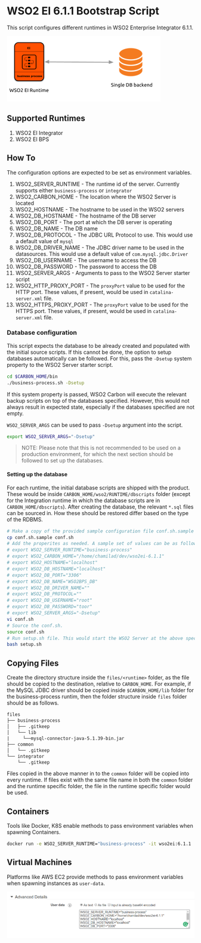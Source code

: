 # WSO2 EI 6.1.1 Bootstrap Script
This script configures different runtimes in WSO2 Enterprise Integrator 6.1.1.

![WSO2 EI Minimum Deployment](img/pattern.png "WSO2 EI Minimum Deployment")

## Supported Runtimes
1. WSO2 EI Integrator
2. WSO2 EI BPS

## How To
The configuration options are expected to be set as environment variables.

1. WSO2_SERVER_RUNTIME - The runtime id of the server. Currently supports either `business-process` or `integrator`
2. WSO2_CARBON_HOME - The location where the WSO2 Server is located
3. WSO2_HOSTNAME - The hostname to be used in the WSO2 servers
4. WSO2_DB_HOSTNAME - The hostname of the DB server
5. WSO2_DB_PORT - The port at which the DB server is operating
6. WSO2_DB_NAME - The DB name
7. WSO2_DB_PROTOCOL - The JDBC URL Protocol to use. This would use a default value of `mysql`
8. WSO2_DB_DRIVER_NAME - The JDBC driver name to be used in the datasources. This would use a default value of `com.mysql.jdbc.Driver`
9. WSO2_DB_USERNAME - The username to access the DB
10. WSO2_DB_PASSWORD - The password to access the DB
11. WSO2_SERVER_ARGS - Arguments to pass to the WSO2 Server starter script
12. WSO2_HTTP_PROXY_PORT - The `proxyPort` value to be used for the HTTP port. These values, if present, would be used in `catalina-server.xml` file.
13. WSO2_HTTPS_PROXY_PORT - The `proxyPort` value to be used for the HTTPS port. These values, if present, would be used in `catalina-server.xml` file.

### Database configuration
This script expects the database to be already created and populated with the initial source scripts. If this cannot be done, the option to setup databases automatically can be followed. For this, pass the `-Dsetup` system property to the WSO2 Server starter script.

```bash
cd $CARBON_HOME/bin
./business-process.sh -Dsetup
```

If this system property is passed, WSO2 Carbon will execute the relevant backup scripts on top of the databases specified. However, this would not always result in expected state, especially if the databases specified are not empty.

`WSO2_SERVER_ARGS` can be used to pass `-Dsetup` argument into the script.

```bash
export WSO2_SERVER_ARGS="-Dsetup"
```

> NOTE: Please note that this is not recommended to be used on a production environment, for which the next section should be followed to set up the databases.

#### Setting up the database
For each runtime, the initial database scripts are shipped with the product. These would be inside `CARBON_HOME/wso2/RUNTIME/dbscripts` folder (except for the Integration runtime in which the database scripts are in `CARBON_HOME/dbscripts`). After creating the database, the relevant `*.sql` files can be sourced in. How these should be restored differ based on the type of the RDBMS.

```bash
# Make a copy of the provided sample configuration file conf.sh.sample as conf.sh.
cp conf.sh.sample conf.sh
# Add the properites as needed. A sample set of values can be as follows.
# export WSO2_SERVER_RUNTIME="business-process"
# export WSO2_CARBON_HOME="/home/chamilad/dev/wso2ei-6.1.1"
# export WSO2_HOSTNAME="localhost"
# export WSO2_DB_HOSTNAME="localhost"
# export WSO2_DB_PORT="3306"
# export WSO2_DB_NAME="WSO2BPS_DB"
# export WSO2_DB_DRIVER_NAME=""
# export WSO2_DB_PROTOCOL=""
# export WSO2_DB_USERNAME="root"
# export WSO2_DB_PASSWORD="toor"
# export WSO2_SERVER_ARGS="-Dsetup"
vi conf.sh
# Source the conf.sh.
source conf.sh
# Run setup.sh file. This would start the WSO2 Server at the above specified location.
bash setup.sh
```

## Copying Files
Create the directory structure inside the `files/<runtime>` folder, as the file should be copied to the destination, relative to `CARBON_HOME`. For example, if the MySQL JDBC driver should be copied inside `$CARBON_HOME/lib` folder for the business-process runtim, then the folder structure inside `files` folder should be as follows.

```
files
├── business-process
│   ├── .gitkeep
│   └── lib
|     └──mysql-connector-java-5.1.39-bin.jar
├── common
│   └── .gitkeep
└── integrator
    └── .gitkeep
```

Files copied in the above manner in to the `common` folder will be copied into every runtime. If files exist with the same file name in both the `common` folder and the runtime specific folder, the file in the runtime specific folder would be used.

## Containers
Tools like Docker, K8S enable methods to pass environment variables when spawning Containers.

```bash
docker run -e WSO2_SERVER_RUNTIME="business-process" -it wso2ei:6.1.1
```

## Virtual Machines
Platforms like AWS EC2 provide methods to pass environment variables when spawning instances as `user-data`.

![AWS Launch Instance Screen](img/aws-user-data.png "AWS Launch Instance Screen")
